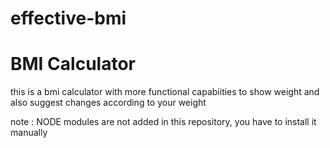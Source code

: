 # effective-bmi

<h1>BMI Calculator</h1>

this is a bmi calculator with more functional capabiities to show weight and also suggest changes according to your weight

note : NODE modules are not added in this repository, you have to install it manually
